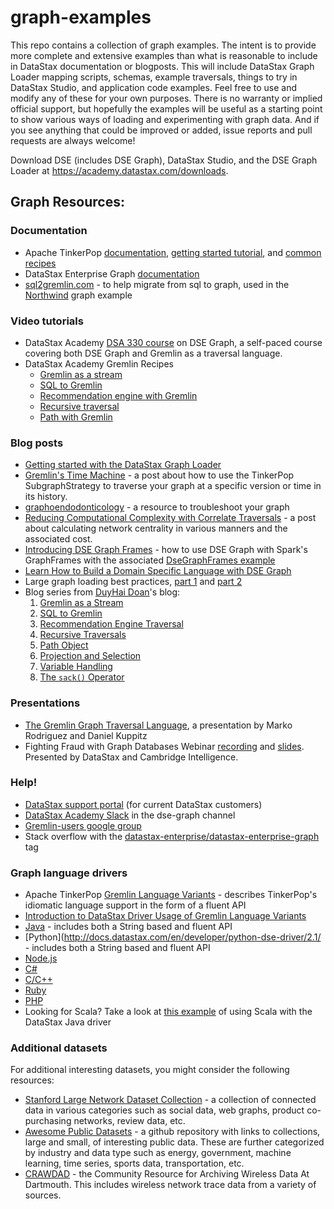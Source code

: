 # graph-examples

This repo contains a collection of graph examples.  The intent is to provide more complete and extensive examples than what is reasonable to include in DataStax documentation or blogposts.  This will include DataStax Graph Loader mapping scripts, schemas, example traversals, things to try in DataStax Studio, and application code examples.  Feel free to use and modify any of these for your own purposes.  There is no warranty or implied official support, but hopefully the examples will be useful as a starting point to show various ways of loading and experimenting with graph data.  And if you see anything that could be improved or added, issue reports and pull requests are always welcome!

Download DSE (includes DSE Graph), DataStax Studio, and the DSE Graph Loader at https://academy.datastax.com/downloads.

## Graph Resources:

### Documentation
- Apache TinkerPop [documentation](http://tinkerpop.apache.org/docs/current/reference/), [getting started tutorial](http://tinkerpop.apache.org/docs/current/tutorials/getting-started/), and [common recipes](http://tinkerpop.apache.org/docs/current/recipes/)
- DataStax Enterprise Graph [documentation](http://docs.datastax.com/en/dse/5.1/dse-dev/datastax_enterprise/graph/graphTOC.html)
- [sql2gremlin.com](http://sql2gremlin.com) - to help migrate from sql to graph, used in the [Northwind](/northwind) graph example

### Video tutorials

- DataStax Academy [DSA 330 course](https://academy.datastax.com/resources/ds330-datastax-enterprise-graph) on DSE Graph, a self-paced course covering both DSE Graph and Gremlin as a traversal language.
- DataStax Academy Gremlin Recipes
  - [Gremlin as a stream](https://vimeo.com/user35188327/review/215965720/22e5289c7e)
  - [SQL to Gremlin](https://vimeo.com/user35188327/review/215966324/84ecf9b4ee)
  - [Recommendation engine with Gremlin](https://vimeo.com/user35188327/review/216119433/0dcc2e6055)
  - [Recursive traversal](https://vimeo.com/user35188327/review/216179907/b40808f0a2)
  - [Path with Gremlin](https://vimeo.com/user35188327/review/216259582/8ae9955826)

### Blog posts

- [Getting started with the DataStax Graph Loader](http://www.datastax.com/dev/blog/dgl-basics)
- [Gremlin's Time Machine](https://www.datastax.com/dev/blog/gremlins-time-machine) - a post about how to use the TinkerPop SubgraphStrategy to traverse your graph at a specific version or time in its history.
- [graphoendodonticology](https://www.datastax.com/2017/03/graphoendodonticology) - a resource to troubleshoot your graph
- [Reducing Computational Complexity with Correlate Traversals](https://www.datastax.com/2017/04/reducing-computational-complexity-with-correlate-traversals) - a post about calculating network centrality in various manners and the associated cost.
- [Introducing DSE Graph Frames](http://www.datastax.com/dev/blog/dse-graph-frame) - how to use DSE Graph with Spark's GraphFrames with the associated [DseGraphFrames example](/dse-graph-frame)
- [Learn How to Build a Domain Specific Language with DSE Graph](https://www.datastax.com/dev/blog/gremlin-dsls-in-java-with-dse-graph)
- Large graph loading best practices, [part 1](http://www.datastax.com/dev/blog/large-graph-loading-best-practices-strategies-part-1) and [part 2](http://www.datastax.com/dev/blog/large-graph-loading-tactics-part-2)
- Blog series from [DuyHai Doan](https://twitter.com/doanduyhai)'s blog:
  1. [Gremlin as a Stream](http://www.doanduyhai.com/blog/?p=13224)
  2. [SQL to Gremlin](http://www.doanduyhai.com/blog/?p=13260)
  3. [Recommendation Engine Traversal](http://www.doanduyhai.com/blog/?p=13285)
  4. [Recursive Traversals](http://www.doanduyhai.com/blog/?p=13301)
  5. [Path Object](http://www.doanduyhai.com/blog/?p=13320)
  6. [Projection and Selection](http://www.doanduyhai.com/blog/?p=13352)
  7. [Variable Handling](http://www.doanduyhai.com/blog/?p=13374)
  8. [The `sack()` Operator](http://www.doanduyhai.com/blog/?p=13404)

### Presentations

- [The Gremlin Graph Traversal Language](https://www.slideshare.net/slidarko/the-gremlin-traversal-language), a presentation by Marko Rodriguez and Daniel Kuppitz
- Fighting Fraud with Graph Databases Webinar [recording](https://www.youtube.com/watch?v=H5MmSL1c9Zs) and [slides](https://www.slideshare.net/DataStax/webinar-fighting-fraud-with-graph-databases).  Presented by DataStax and Cambridge Intelligence.

### Help!

- [DataStax support portal](https://support.datastax.com) (for current DataStax customers)
- [DataStax Academy Slack](https://academy.datastax.com/slack) in the dse-graph channel
- [Gremlin-users google group](https://groups.google.com/forum/#!forum/gremlin-users)
- Stack overflow with the [datastax-enterprise/datastax-enterprise-graph](http://stackoverflow.com/questions/tagged/datastax-enterprise+datastax-enterprise-graph) tag

### Graph language drivers
- Apache TinkerPop [Gremlin Language Variants](http://tinkerpop.apache.org/docs/current/tutorials/gremlin-language-variants/) - describes TinkerPop's idiomatic language support in the form of a fluent API
- [Introduction to DataStax Driver Usage of Gremlin Language Variants](http://www.datastax.com/dev/blog/datastax-drivers-fluent-apis-for-dse-graph-are-out)
- [Java](http://docs.datastax.com/en/developer/java-driver-dse/1.4/) - includes both a String based and fluent API
- [Python](http://docs.datastax.com/en/developer/python-dse-driver/2.1/ - includes both a String based and fluent API 
- [Node.js](http://docs.datastax.com/en/developer/nodejs-driver-dse/1.3/)
- [C#](http://docs.datastax.com/en/developer/csharp-driver-dse/2.0/)
- [C/C++](http://docs.datastax.com/en/developer/cpp-driver-dse/1.2/)
- [Ruby](http://docs.datastax.com/en/developer/ruby-driver-dse/2.0/)
- [PHP](http://docs.datastax.com/en/developer/php-driver-dse/1.1/)
- Looking for Scala? Take a look at [this example](https://github.com/mpollmeier/gremlin-scala-examples/tree/master/dse-graph) of using Scala with the DataStax Java driver

### Additional datasets

For additional interesting datasets, you might consider the following resources:

- [Stanford Large Network Dataset Collection](https://snap.stanford.edu/data/) - a collection of connected data in various categories such as social data, web graphs, product co-purchasing networks, review data, etc.
- [Awesome Public Datasets](https://github.com/caesar0301/awesome-public-datasets) - a github repository with links to collections, large and small, of interesting public data.  These are further categorized by industry and data type such as energy, government, machine learning, time series, sports data, transportation, etc.
- [CRAWDAD](http://crawdad.org/) - the Community Resource for Archiving Wireless Data At Dartmouth.  This includes wireless network trace data from a variety of sources.